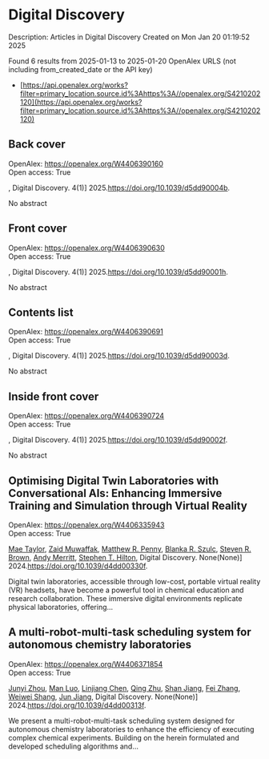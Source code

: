 # Digital Discovery
Description: Articles in Digital Discovery
Created on Mon Jan 20 01:19:52 2025

Found 6 results from 2025-01-13 to 2025-01-20
OpenAlex URLS (not including from_created_date or the API key)
- [https://api.openalex.org/works?filter=primary_location.source.id%3Ahttps%3A//openalex.org/S4210202120](https://api.openalex.org/works?filter=primary_location.source.id%3Ahttps%3A//openalex.org/S4210202120)

## Back cover   

OpenAlex: https://openalex.org/W4406390160    
Open access: True
    
, Digital Discovery. 4(1)] 2025.https://doi.org/10.1039/d5dd90004b.
    
No abstract    

    

## Front cover   

OpenAlex: https://openalex.org/W4406390630    
Open access: True
    
, Digital Discovery. 4(1)] 2025.https://doi.org/10.1039/d5dd90001h.
    
No abstract    

    

## Contents list   

OpenAlex: https://openalex.org/W4406390691    
Open access: True
    
, Digital Discovery. 4(1)] 2025.https://doi.org/10.1039/d5dd90003d.
    
No abstract    

    

## Inside front cover   

OpenAlex: https://openalex.org/W4406390724    
Open access: True
    
, Digital Discovery. 4(1)] 2025.https://doi.org/10.1039/d5dd90002f.
    
No abstract    

    

## Optimising Digital Twin Laboratories with Conversational AIs: Enhancing Immersive Training and Simulation through Virtual Reality   

OpenAlex: https://openalex.org/W4406335943    
Open access: True
    
[Mae Taylor](https://openalex.org/A5038366184), [Zaid Muwaffak](https://openalex.org/A5067813766), [Matthew R. Penny](https://openalex.org/A5019069308), [Blanka R. Szulc](https://openalex.org/A5112217546), [Steven R. Brown](https://openalex.org/A5023120183), [Andy Merritt](https://openalex.org/A5066005230), [Stephen T. Hilton](https://openalex.org/A5061175078), Digital Discovery. None(None)] 2024.https://doi.org/10.1039/d4dd00330f.
    
Digital twin laboratories, accessible through low-cost, portable virtual reality (VR) headsets, have become a powerful tool in chemical education and research collaboration. These immersive digital environments replicate physical laboratories, offering...    

    

## A multi-robot-multi-task scheduling system for autonomous chemistry laboratories   

OpenAlex: https://openalex.org/W4406371854    
Open access: True
    
[Junyi Zhou](https://openalex.org/A5032730117), [Man Luo](https://openalex.org/A5101916360), [Linjiang Chen](https://openalex.org/A5053751282), [Qing Zhu](https://openalex.org/A5077458151), [Shan Jiang](https://openalex.org/A5007425194), [Fei Zhang](https://openalex.org/A5100412164), [Weiwei Shang](https://openalex.org/A5031221880), [Jun Jiang](https://openalex.org/A5100619997), Digital Discovery. None(None)] 2024.https://doi.org/10.1039/d4dd00313f.
    
We present a multi-robot-multi-task scheduling system designed for autonomous chemistry laboratories to enhance the efficiency of executing complex chemical experiments. Building on the herein formulated and developed scheduling algorithms and...    

    
